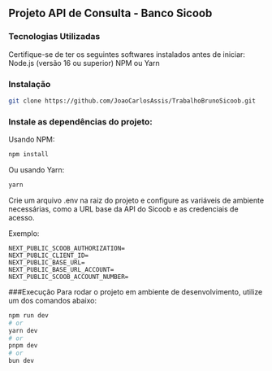 ## Projeto API de Consulta - Banco Sicoob

### Tecnologias Utilizadas

Certifique-se de ter os seguintes softwares instalados antes de iniciar:
Node.js (versão 16 ou superior)
NPM ou Yarn

### Instalação
```bash
git clone https://github.com/JoaoCarlosAssis/TrabalhoBrunoSicoob.git
```
### Instale as dependências do projeto:

Usando NPM:
```bash
npm install
```
Ou usando Yarn:
```bash
yarn
```
Crie um arquivo .env na raiz do projeto e configure as variáveis de ambiente necessárias, como a URL base da API do Sicoob e as credenciais de acesso.

Exemplo:

```.env
NEXT_PUBLIC_SCOOB_AUTHORIZATION=
NEXT_PUBLIC_CLIENT_ID=
NEXT_PUBLIC_BASE_URL=
NEXT_PUBLIC_BASE_URL_ACCOUNT=
NEXT_PUBLIC_SCOOB_ACCOUNT_NUMBER=
```

###Execução
Para rodar o projeto em ambiente de desenvolvimento, utilize um dos comandos abaixo:

```bash
npm run dev
# or
yarn dev
# or
pnpm dev
# or
bun dev
```
